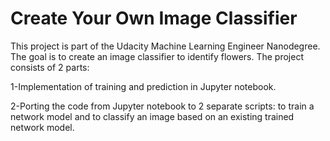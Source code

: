# Create Your Own Image Classifier

This project is part of the Udacity Machine Learning Engineer Nanodegree. The goal is to create an image classifier to identify flowers. The project consists of 2 parts:

1-Implementation of training and prediction in Jupyter notebook.

2-Porting the code from Jupyter notebook to 2 separate scripts: to train a network model and to classify an image based on an existing trained network model.

